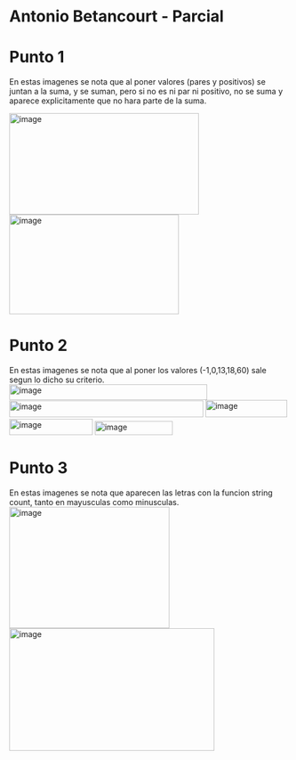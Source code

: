 # Antonio Betancourt - Parcial

# Punto 1

En estas imagenes se nota que al poner valores (pares y positivos) se juntan a la suma, y se suman, pero si no es ni par ni positivo, no se suma y aparece explicitamente que no hara parte de la suma.

<img width="341" height="182" alt="image" src="https://github.com/user-attachments/assets/c3791f93-8979-4b5d-9fd1-9e3274795253" /> <img width="305" height="179" alt="image" src="https://github.com/user-attachments/assets/718eb72a-d5b2-40ab-9b51-24e734200f5c" />

# Punto 2

En estas imagenes se nota que al poner los valores (-1,0,13,18,60) sale segun lo dicho su criterio.
<img width="356" height="28" alt="image" src="https://github.com/user-attachments/assets/9b7d080c-d1ef-43e6-b74d-d2a5f93f5914" /> <img width="349" height="30" alt="image" src="https://github.com/user-attachments/assets/2c2211c1-abbc-4385-9127-7b55baa274aa" /> <img width="147" height="31" alt="image" src="https://github.com/user-attachments/assets/1b020308-c0b3-403c-9eac-98e01bdc563c" /> <img width="150" height="29" alt="image" src="https://github.com/user-attachments/assets/24197256-8dbd-45cb-b38f-074b8b66c94a" /> <img width="140" height="25" alt="image" src="https://github.com/user-attachments/assets/ecfc05a3-71f9-4745-be45-1e69716a1e36" />

# Punto 3

En estas imagenes se nota que aparecen las letras con la funcion string count, tanto en mayusculas como minusculas.
<img width="288" height="218" alt="image" src="https://github.com/user-attachments/assets/befb1fac-80cb-4d13-956b-833e7d08d9d1" /> <img width="369" height="220" alt="image" src="https://github.com/user-attachments/assets/e1165928-3eb6-4236-91ea-6ffafe2e9bf9" />






